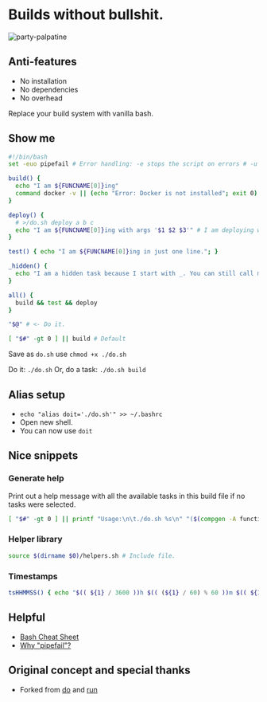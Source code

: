 # Builds without bullshit.
![party-palpatine](https://user-images.githubusercontent.com/24665/174114761-42dfba9c-dcae-473b-8d83-aee59629f7aa.gif)

## Anti-features
* No installation
* No dependencies
* No overhead

Replace your build system with vanilla bash.

## Show me

```bash
#!/bin/bash
set -euo pipefail # Error handling: -e stops the script on errors # -u stops the script unset variables # -o pipefail stops pipelines on command fail: https://mobile.twitter.com/b0rk/status/1314345978963648524

build() {
  echo "I am ${FUNCNAME[0]}ing"
  command docker -v || (echo "Error: Docker is not installed"; exit 0) # Check for command.
}

deploy() {
  # >/do.sh deploy a b c
  echo "I am ${FUNCNAME[0]}ing with args '$1 $2 $3'" # I am deploying with Arg 1=a Arg 2=b and Arg 3=c
}

test() { echo "I am ${FUNCNAME[0]}ing in just one line."; }

_hidden() {
  echo "I am a hidden task because I start with _. You can still call me directly"
}

all() {
  build && test && deploy
}

"$@" # <- Do it.

[ "$#" -gt 0 ] || build # Default
```
Save as `do.sh` use `chmod +x ./do.sh`

Do it: `./do.sh`
Or, do a task: `./do.sh build`

## Alias setup
* `echo "alias doit='./do.sh'" >> ~/.bashrc`
* Open new shell.
* You can now use `doit`

## Nice snippets

### Generate help
Print out a help message with all the available tasks in this build file if no tasks were selected.
```bash
[ "$#" -gt 0 ] || printf "Usage:\n\t./do.sh %s\n" "($(compgen -A function | grep '^[^_]' | paste -sd '|' -))"
```

### Helper library
```bash
source $(dirname $0)/helpers.sh # Include file.
```

### Timestamps
```bash
tsHHMMSS() { echo "$(( ${1} / 3600 ))h $(( (${1} / 60) % 60 ))m $(( ${1} % 60 ))s"; }
```

## Helpful

* [Bash Cheat Sheet](https://bertvv.github.io/cheat-sheets/Bash.html)
* [Why "pipefail"?](https://mobile.twitter.com/b0rk/status/1314345978963648524)


## Original concept and special thanks
* Forked from [do](https://github.com/8gears/do) and [run](https://github.com/icetbr/run)
